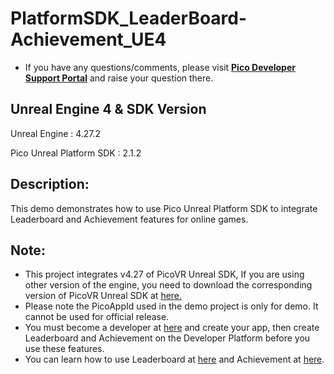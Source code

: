 # PlatformSDK_LeaderBoard-Achievement_UE4
- If you have any questions/comments, please visit [**Pico Developer Support Portal**](https://picodevsupport.freshdesk.com/support/home) and raise your question there.

## Unreal Engine 4 & SDK Version
Unreal Engine : 4.27.2

Pico Unreal Platform SDK : 2.1.2


## Description:
This demo demonstrates how to use Pico Unreal Platform SDK to integrate Leaderboard and Achievement features for online games.

## Note:
- This project integrates v4.27 of PicoVR Unreal SDK, If you are using other version of the engine, you need to download the corresponding version of PicoVR Unreal SDK at [here.](https://developer.pico-interactive.com/sdk/index?id=5)
- Please note the PicoAppId used in the demo project is only for demo. It cannot be used for official release.
- You must become a developer at [here](https://developer-global.pico-interactive.com/) and create your app, then create Leaderboard and Achievement on the Developer Platform before you use these features.
- You can learn how to use Leaderboard at [here](https://developer-cn.pico-interactive.com/docs/unreal/en/13156/leaderboard/#feature-descriptions) and Achievement at [here](https://developer-cn.pico-interactive.com/docs/unreal/en/13156/ue5_achievements/#feature-descriptions).
